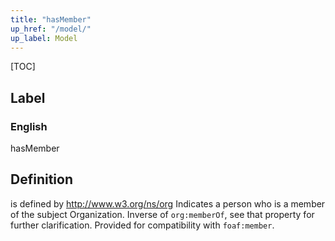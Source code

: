 ```yaml
---
title: "hasMember"
up_href: "/model/"
up_label: Model
---
```


[TOC]

## Label

### English
hasMember


## Definition
is defined by http://www.w3.org/ns/org Indicates a person who is a member of the subject Organization. Inverse of `org:memberOf`, see that property for further clarification. Provided for compatibility with `foaf:member`. 


    
